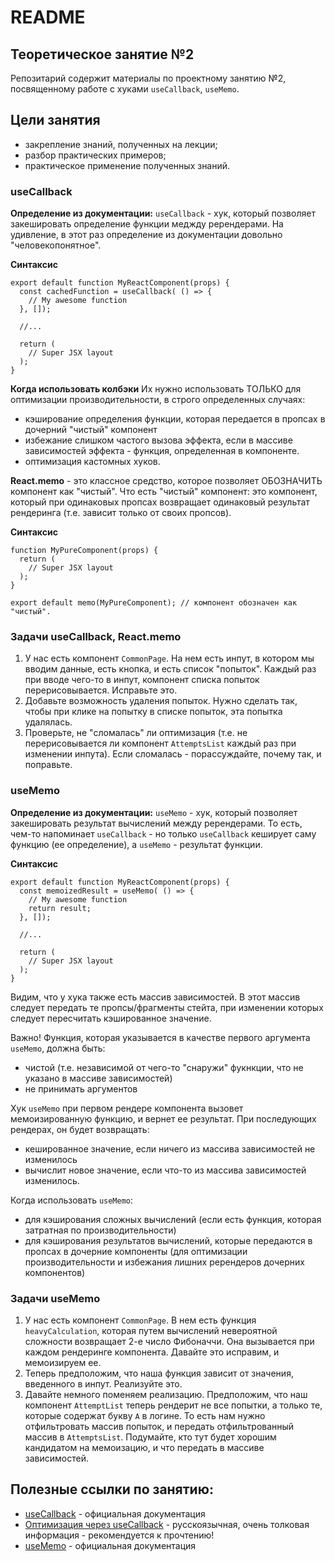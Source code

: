 # README

## Теоретическое занятие №2

Репозитарий содержит материалы по проектному занятию №2, посвященному работе с хуками `useCallback`, `useMemo`.

## Цели занятия
- закрепление знаний, полученных на лекции;
- разбор практических примеров;
- практическое применение полученных знаний.

### useCallback
**Определение из документации:** `useCallback` - хук, который позволяет закешировать определение функции меджду ререндерами.
На удивление, в этот раз определение из документации довольно "человекопонятное".

**Синтаксис**
```
export default function MyReactComponent(props) {
  const cachedFunction = useCallback( () => {
    // My awesome function
  }, []);

  //...

  return (
    // Super JSX layout
  );
}
```

**Когда использовать колбэки**
Их нужно использовать ТОЛЬКО для оптимизации производительности, в строго определенных случаях:
 - кэширование определения функции, которая передается в пропсах в дочерний "чистый" компонент
 - избежание слишком частого вызова эффекта, если в массиве зависимостей эффекта - функция, определенная в компоненте.
 - оптимизация кастомных хуков.

**React.memo** - это классное средство, которое позволяет ОБОЗНАЧИТЬ компонент как "чистый". Что есть "чистый" компонент: это компонент, который при одинаковых пропсах возвращает одинаковый результат рендеринга (т.е. зависит только от своих пропсов).

**Синтаксис**
```
function MyPureComponent(props) {
  return (
    // Super JSX layout
  );
}

export default memo(MyPureComponent); // компонент обозначен как "чистый".
```

### Задачи useCallback, React.memo
1. У нас есть компонент `CommonPage`. На нем есть инпут, в котором мы вводим данные, есть кнопка, и есть список "попыток". Каждый раз при вводе чего-то в инпут, компонент списка попыток перерисовывается. Исправьте это.
2. Добавьте возможность удаления попыток. Нужно сделать так, чтобы при клике на попытку в списке попыток, эта попытка удалялась.
3. Проверьте, не "сломалась" ли оптимизация (т.е. не перерисовывается ли компонент `AttemptsList` каждый раз при изменении инпута). Если сломалась - порассуждайте, почему так, и поправьте.

### useMemo
**Определение из документации:** `useMemo` - хук, который позволяет закешировать результат вычислений между ререндерами. То есть, чем-то напоминает `useCallback` - но только `useCallback` кеширует саму функцию (ее определение), а `useMemo` - результат функции.

**Синтаксис**
```
export default function MyReactComponent(props) {
  const memoizedResult = useMemo( () => {
    // My awesome function
    return result;
  }, []);

  //...

  return (
    // Super JSX layout
  );
}
```
Видим, что у хука также есть массив зависимостей. В этот массив следует передать те пропсы/фрагменты стейта, при изменении которых следует пересчитать кэшированное значение.

Важно! Функция, которая указывается в качестве первого аргумента `useMemo`, должна быть:
 - чистой (т.е. независимой от чего-то "снаружи" фукнкции, что не указано в массиве зависимостей)
 - не принимать аргументов

Хук `useMemo` при первом рендере компонента вызовет мемоизированную функцию, и вернет ее результат. При последующих рендерах, он будет возвращать:
 - кешированное значение, если ничего из массива зависимостей не изменилось
 - вычислит новое значение, если что-то из массива зависимостей изменилось.

Когда использовать `useMemo`:
 - для кэширования сложных вычислений (если есть функция, которая затратная по производительности)
 - для кэширования результатов вычислений, которые передаются в пропсах в дочерние компоненты (для оптимизации производительности и избежания лишних ререндеров дочерних компонентов)

### Задачи useMemo
1. У нас есть компонент `CommonPage`. В нем есть функция `heavyCalculation`, которая путем вычислений невероятной сложности возвращает 2-е число Фибоначчи. Она вызывается при каждом рендеринге компонента. Давайте это исправим, и мемоизируем ее.
2. Теперь предположим, что наша функция зависит от значения, введенного в инпут. Реализуйте это.
3. Давайте немного поменяем реализацию. Предположим, что наш компонент `AttemptList` теперь рендерит не все попытки, а только те, которые содержат букву `A` в логине. То есть нам нужно отфильтровать массив попыток, и передать отфильтрованный массив в `AttemptsList`. Подумайте, кто тут будет хорошим кандидатом на мемоизацию, и что передать в массиве зависимостей.

## Полезные ссылки по занятию:
 - [useCallback](https://react.dev/reference/react/useCallback#) - официальная документация
 - [Оптимизация через useCallback](https://habr.com/ru/articles/590577/) - русскоязычная, очень толковая информация - рекомендуется к прочтению!
 - [useMemo](https://react.dev/reference/react/useMemo) - официальная документация